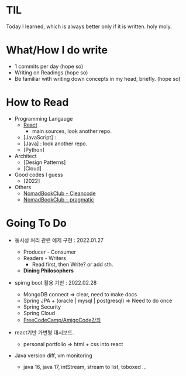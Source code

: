 # TIL
Today I learned, which is always better only if it is written. holy moly. 

# What/How I do write
- 1 commits per day (hope so)
- Writing on Readings (hope so)
- Be familiar with writing down concepts in my head, briefly. (hope so)

# How to Read
- Programming Langauge 
  - [React](./react/react.md)
    - main sources, look another repo.
  - [JavaScript] : 
  - [Java] : look another repo.
  - [Python]
- Architect
  - [Design Patterns] 
  - [Cloud] 
- Good codes I guess
  - [2022] 
- Others
  - [NomadBookClub - Cleancode](./book/study/cleancode/nomad-clean-code.md)
  - [NomadBookClub - pragmatic](./book/pragmatic/nomad-pragmatic.md)
  
# Going To Do
- 동시성 처리 관련 예제 구현 : 2022.01.27
  - Producer - Consumer
  - Readers - Writers
    - Read first, then Write? or add sth.
  - **Dining Philosophers**
   
- spirng boot 활용 기반 : 2022.02.28
  - MongoDB connect => clear, need to make docs 
  - Spring JPA + (oracle | mysql | postgresql) => Need to do once
  - Spring Security
  - Spring Cloud
  - [FreeCodeCamp/AmigoCode강좌](https://www.youtube.com/watch?v=VVn9OG9nfH0)  

- react기반 가변형 대시보드.
  - personal portfolio => html + css into react


- Java version diff, vm monitoring
  - java 16, java 17, intStream, stream to list, toboxed ...
